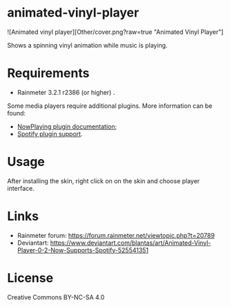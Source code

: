 # animated-vinyl-player
![Animated vinyl player][Other/cover.png?raw=true "Animated Vinyl Player"]

Shows a spinning vinyl animation while music is playing.

# Requirements
* Rainmeter 3.2.1 r2386 (or higher) .

Some media players require additional plugins. More information can be found:

* [NowPlaying plugin documentation](https://docs.rainmeter.net/manual/measures/nowplaying/#playerlist);
* [Spotify plugin support](https://forum.rainmeter.net/viewtopic.php?f=18&t=17077).

# Usage
After installing the skin, right click on on the skin and choose player interface.

# Links
* Rainmeter forum: https://forum.rainmeter.net/viewtopic.php?t=20789
* Deviantart: https://www.deviantart.com/blantas/art/Animated-Vinyl-Player-0-2-Now-Supports-Spotify-525541351

# License
Creative Commons BY-NC-SA 4.0
